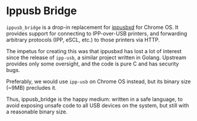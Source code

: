 # Ippusb Bridge

`ippusb_bridge` is a drop-in replacement for [ippusbxd][ippusbxd] for Chrome
OS. It provides support for connecting to IPP-over-USB printers, and
forwarding arbitrary protocols (IPP, eSCL, etc.) to those printers via HTTP.

The impetus for creating this was that ippusbxd has lost a lot of interest
since the release of `ipp-usb`, a similar project written in Golang. Upstream
provides only some oversight, and the code is pure C and has security bugs.

Preferably, we would use `ipp-usb` on Chrome OS instead, but its binary size
(~9MB) precludes it.

Thus, ippusb_bridge is the happy medium: written in a safe language, to avoid
exposing unsafe code to all USB devices on the system, but still with a
reasonable binary size.

[ippusbxd]: https://www.github.com/OpenPrinting/ippusbxd
